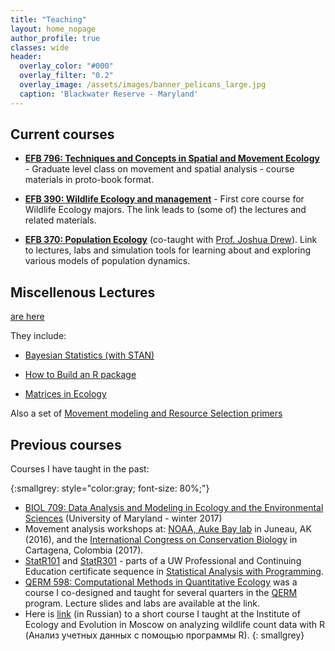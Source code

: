 ```yaml
---
title: "Teaching"
layout: home_nopage
author_profile: true
classes: wide
header:
  overlay_color: "#000"
  overlay_filter: "0.2"
  overlay_image: /assets/images/banner_pelicans_large.jpg
  caption: 'Blackwater Reserve - Maryland'
---
```


## Current courses

- [**EFB 796: Techniques and Concepts in Spatial and Movement Ecology**](https://eligurarie.github.io/MovementEcologyBook/) - Graduate level class on movement and spatial analysis - course materials in proto-book format. 

- [**EFB 390: Wildlife Ecology and management**](https://eligurarie.github.io/EFB390/) - First core course for Wildlife Ecology majors.  The link leads to (some of) the lectures and related materials. 

- [**EFB 370: Population Ecology**](https://eligurarie.github.io/EFB370/) (co-taught with [Prof. Joshua Drew](https://www.esf.edu/faculty/drew/)). Link to lectures, labs and simulation tools for learning about and exploring various models of population dynamics. 

## Miscellenous Lectures

[are here](https://eligurarie.github.io/MiscellaneousLectures/)

They include:
- [Bayesian Statistics (with STAN)](https://eligurarie.github.io/MiscellaneousLectures/#bayesian-mcmc-with-stan)

- [How to Build an R package](https://eligurarie.github.io/MiscellaneousLectures/#how-to-build-an-rpackage)

- [Matrices in Ecology](https://eligurarie.github.io/MiscellaneousLectures/#matrices-in-ecology)

Also a set of [Movement modeling and Resource Selection primers](https://terpconnect.umd.edu/~egurarie/research/NWT/index.html)

## Previous courses

Courses I have taught in the past: 

{:smallgrey: style="color:gray; font-size: 80%;"}
* [BIOL 709: Data Analysis and Modeling in Ecology and the Environmental Sciences](https://terpconnect.umd.edu/~egurarie/teaching/Biol709/) (University of Maryland - winter 2017)
* Movement analysis workshops at: [NOAA, Auke Bay lab](https://terpconnect.umd.edu/~egurarie/teaching/MovementAtAukeBay/) in Juneau, AK (2016), and the [International Congress on Conservation Biology](https://terpconnect.umd.edu/~egurarie/teaching/MovementAtICCB2017/) in Cartagena, Colombia (2017).
*   [StatR101](http://www.pce.uw.edu/courses/statistical-analysis-r-intro/uw-seattle-autumn-2013/) and [StatR301](http://www.pce.uw.edu/certificates/statistical-analysis-r-programming.html) - parts of a UW Professional and Continuing Education certificate sequence in [Statistical Analysis with Programming](http://www.pce.uw.edu/certificates/statistical-analysis-r-programming.html).
*   [QERM 598: Computational Methods in Quantitative Ecology](http://wiki.cbr.washington.edu/qerm/index.php/QERM_598:_Computational_Methods_in_Quantitative_Ecology) was a course I co-designed and taught for several quarters in the [QERM](http://depts.washington.edu/qerm/) program. Lecture slides and labs are available at the link.
*   Here is [link](https://sites.google.com/site/ecologywithrporusski/) (in Russian) to a short course I taught at the Institute of Ecology and Evolution in Moscow on analyzing wildlife count data with R (Анализ учетных данных с помощью программы R).
{: smallgrey}
